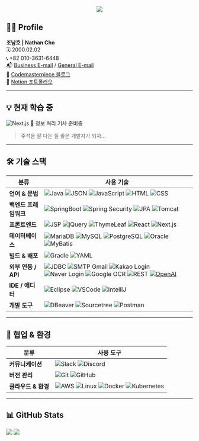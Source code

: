<div align="center">
  <img src="https://capsule-render.vercel.app/api?type=waving&color=auto&height=300&section=header&text=HI!%20Dev%20Nathan%20Here!&fontSize=60&fontAlignY=45"/>
</div>

## 👨‍💻 Profile

**조남호 | Nathan Cho**  
🗓️ 2000.02.02  
📞 +82 010-3631-6448  
📬 [Business E-mail](mailto:devnamho0910@gmail.com) / [General E-mail](mailto:cnh1234578@gmail.com)  
📝 [Codemasterpiece 블로그](https://www.codemasterpiece.com)  
📒 [Notion 포트폴리오](https://dev-namho.notion.site/17976ccd9d904252b4b2f6aec5e3499d?pvs=4)

---

## 💡 현재 학습 중

![Next.js](https://img.shields.io/badge/Next.js-000000?style=round-square&logo=next.js&logoColor=white)
📘 정보 처리 기사 준비중

> 주석을 잘 다는 질 좋은 개발자가 되자...

---

## 🛠️ 기술 스택

| 분류 | 사용 기술 |
| --- | --- |
| **언어 & 문법** | ![Java](https://img.shields.io/badge/-JAVA-blueviolet) ![JSON](https://img.shields.io/badge/JSON-00000?style=round-square&logo=JSON&logoColor=black) ![JavaScript](https://img.shields.io/badge/JavaScript-F7DF1E?style=round-square&logo=JavaScript&logoColor=black) ![HTML](https://img.shields.io/badge/HTML-E34F26?style=round-square&logo=HTML&logoColor=black) ![CSS](https://img.shields.io/badge/CSS-1572B6?style=round-square&logo=CSS&logoColor=black) |
| **백엔드 프레임워크** | ![SpringBoot](https://img.shields.io/badge/SpringBoot-6DB33F?style=round-square&logo=Spring&logoColor=black) ![Spring Security](https://img.shields.io/badge/Spring%20Security-6DB33F?style=round-square&logo=springsecurity&logoColor=white) ![JPA](https://img.shields.io/badge/JPA-6DB33F?style=round-square) ![Tomcat](https://img.shields.io/badge/Tomcat-F8DC75?style=flat&logo=ApacheTomcat&logoColor=white) |
| **프론트엔드** | ![JSP](https://img.shields.io/badge/-JSP-red) ![jQuery](https://img.shields.io/badge/jQuery-0769AD?style=round-square&logo=jQuery&logoColor=black) ![ThymeLeaf](https://img.shields.io/badge/ThymeLeaf-005F0F?style=round-square&logo=ThymeLeaf&logoColor=black) ![React](https://img.shields.io/badge/React-61DAFB?style=round-square&logo=react&logoColor=white) ![Next.js](https://img.shields.io/badge/Next.js-000000?style=round-square&logo=next.js&logoColor=white) |
| **데이터베이스** | ![MariaDB](https://img.shields.io/badge/MariaDB-003545?style=round-square&logo=mariadb&logoColor=white) ![MySQL](https://img.shields.io/badge/MySQL-%2300f.svg?style=round-square&logo=mysql&logoColor=white) ![PostgreSQL](https://img.shields.io/badge/PostgreSQL-336791?style=round-square&logo=postgresql&logoColor=white) ![Oracle](https://img.shields.io/badge/Oracle-F80000.svg?style=round-square&logo=mysql&logoColor=white) ![MyBatis](https://img.shields.io/badge/-MyBatis-orange) |
| **빌드 & 배포** | ![Gradle](https://img.shields.io/badge/Gradle-02303A?style=round-square&logo=Gradle&logoColor=black) ![YAML](https://img.shields.io/badge/-yml-brightgreen) |
| **외부 연동 / API** | ![JDBC](https://img.shields.io/badge/-JDBC-blue) ![SMTP Gmail](https://img.shields.io/badge/-SMTP%20GMAIL-red) ![Kakao Login](https://img.shields.io/badge/-KAKAO%20login-yellow) ![Naver Login](https://img.shields.io/badge/-naver%20login-brightgreen) ![Google OCR](https://img.shields.io/badge/-GOOGLE%20OCR-orange) ![REST](https://img.shields.io/badge/-REST-green) [![OpenAI](https://img.shields.io/badge/openAi-412991?logo=openai)](https://openai.com/) |
| **IDE / 에디터** | ![Eclipse](https://img.shields.io/badge/Eclipse-2C2255.svg?style=round-square&logo=Eclipse&logoColor=white) ![VSCode](https://img.shields.io/badge/Visual%20Studio%20Code-007ACC.svg?style=round-square&logo=Visual%20Studio%20Code&logoColor=white) ![IntelliJ](https://img.shields.io/badge/IntelliJ-000000.svg?style=round-square&logo=IntelliJ%20IDEA&logoColor=white) |
| **개발 도구** | ![DBeaver](https://img.shields.io/badge/-DBeaver-brightgreen) ![Sourcetree](https://img.shields.io/badge/Sourcetree-0052CC.svg?style=round-square&logo=Sourcetree&logoColor=white) ![Postman](https://img.shields.io/badge/Postman-FF6C37.svg?style=round-square&logo=Postman&logoColor=white) |

---

## 🤝 협업 & 환경

| 분류 | 사용 도구 |
| --- | --- |
| **커뮤니케이션** | ![Slack](https://img.shields.io/badge/Slack-4A154B.svg?style=round-square&logo=Slack&logoColor=white) ![Discord](https://img.shields.io/badge/Discord-5865F2?style=round-square&logo=Discord&logoColor=black) |
| **버전 관리** | ![Git](https://img.shields.io/badge/Git-F05032?style=round-square&logo=Git&logoColor=black) ![GitHub](https://img.shields.io/badge/GitHub-181717?style=round-square&logo=GitHub&logoColor=black) |
| **클라우드 & 환경** | ![AWS](https://img.shields.io/badge/AWS-232F3E?style=flat&logo=AmazonAWS&logoColor=white) ![Linux](https://img.shields.io/badge/Linux-FCC624?style=round-square&logo=linux&logoColor=black) ![Docker](https://img.shields.io/badge/Docker-2496ED?style=round-square&logo=Docker&logoColor=white) ![Kubernetes](https://img.shields.io/badge/Kubernetes-326CE5?style=round-square&logo=Kubernetes&logoColor=white) |

---

## 📊 GitHub Stats

<div align="left">
  <img src="https://github-readme-stats.vercel.app/api/top-langs/?username=DevNathan&layout=compact" />
  <img src="https://github-readme-stats.vercel.app/api?username=DevNathan&show_icons=true" />
</div>
